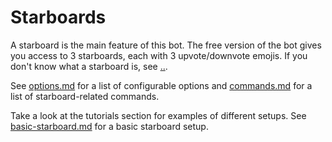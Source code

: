 # Starboards

A starboard is the main feature of this bot. The free version of the bot gives you access to 3 starboards, each with 3 upvote/downvote emojis. If you don't know what a starboard is, see [..](../../ "mention").

See [options.md](options.md "mention") for a list of configurable options and [commands.md](commands.md "mention") for a list of starboard-related commands.

Take a look at the tutorials section for examples of different setups. See [basic-starboard.md](../../tutorials/basic-starboard.md "mention") for a basic starboard setup.
